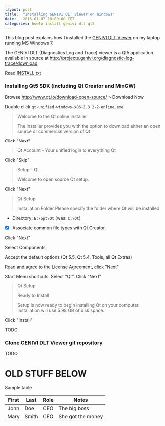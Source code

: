 ```yaml
---
layout: post
title:  "Installing GENIVI DLT Viewer on Windows"
date:   2016-01-07 18:00:00 CET
categories: howto install genivi dlt qt5
---
```


This blog post explains how I installed the [GENIVI DLT Viewer](http://projects.genivi.org/diagnostic-log-trace) on my laptop running MS Windows 7.

The GENIVI DLT (Diagnostics Log and Trace) viewer is a Qt5 application available in source at  <http://projects.genivi.org/diagnostic-log-trace/download>

Read [INSTALL.txt](http://git.projects.genivi.org/?p=dlt-viewer.git;a=blob;f=INSTALL.txt;h=aa9f66ef82a1acd3df56ab97be74bf884a4eb0a9;hb=HEAD)

### Installing Qt5 SDK (including Qt Creator and MinGW)

<!-- (2016-01-08 09:51) -->

Browse <http://www.qt.io/download-open-source/> > Download Now

Double click `qt-unified-windows-x86-2.0.2-2-online.exe`

> Welcome to the Qt online installer
>
> The installer provides you with the option to download either an open source
> or commercial version of Qt

Click "Next"

> Qt Account - Your unified login to everything Qt

Click "Skip"

> Setup - Qt
>
> Welcome to open source Qt setup.

Click "Next"

> Qt Setup
>
> Installation Folder
> Please specify the folder where Qt will be installed

* Directory: `E:\opt\Qt` (was: `C:\Qt`)
* [X] Associate common file types with Qt Creator.

Click "Next"

Select Components

Accept the default options (Qt 5.5, Qt 5.4, Tools, all Qt Extras)

Read and agree to the License Agreement, click "Next"

Start Menu shortcuts: Select "Qt". Click "Next"

> Qt Setup
>
> Ready to Install
>
> Setup is now ready to begin installing Qt on your computer.
> Installation will use 5.98 GB of disk space.

<!-- (2016-01-08 09:57 CET) -->

Click "Install"

TODO

### Clone GENIVI DLT Viewer git repository

TODO


# OLD STUFF BELOW

Sample table

<!-- TIP: <http://www.tablesgenerator.com/markdown_tables> -->

| First | Last  | Role | Notes             |
|-------|-------|------|-------------------|
| John  | Doe   | CEO  | The big boss      |
| Mary  | Smith | CFO  | She got the money |

<!-- EOF -->
